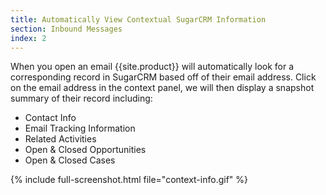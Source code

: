 ```yaml
---
title: Automatically View Contextual SugarCRM Information
section: Inbound Messages
index: 2
---
```


When you open an email {{site.product}} will automatically look for a corresponding record in SugarCRM based off of their email address. Click on the email address in the context panel, we will then display a snapshot summary of their record including:

* Contact Info
* Email Tracking Information
* Related Activities
* Open & Closed Opportunities
* Open & Closed Cases

{% include full-screenshot.html file="context-info.gif" %}
